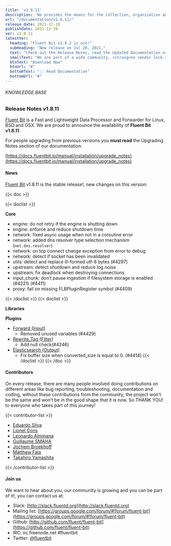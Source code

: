 ```yaml
---
title: 'v1.8.11'
description: 'We provides the means for the collection, organization and computerized retrieval of knowledgeand Lightweight Data Forwarder for Linux, BSD and OSX. We are proud to announce the availability of Fluent Bit v1.8.10.'
url: "/documentation/v1.8.11/"
release_date: 2021-12-10
publishdate: 2021-12-10
ver: v1.8.11
latestVer:
  heading: "Fluent Bit v1.8.2 is out!"
  subHeading: "New release on Jul 20, 2021,"
  text: "Check out the Release Notes, read the Updated Documentation or jump directly to the Downloads Section."
  smallText: "We are part of a wide community, <strong>no vendor lock-in.</strong>"
  btnText: "Download Now"
  btnUrl: "#"
  bottomText: ":: Read Documentation"
  bottomUrl: "#"
---
```


###### KNOWLEDGE BASE

### Release Notes v1.8.11

[Fluent Bit](https://fluentbit.io) is a Fast and Lightweight Data Processor and Forwarder for Linux, BSD and OSX. We are proud to announce the availability of **Fluent Bit v1.8.11**.

For people upgrading from previous versions you **must read** the Upgrading Notes section of our documentation:

[https://docs.fluentbit.io/manual/installation/upgrade_notes](https://docs.fluentbit.io/manual/installation/upgrade_notes)

#### News

[Fluent Bit](https://fluentbit.io) v1.8.11 is the stable release!, new changes on this version:

{{< doc >}}

{{< doclist >}}

**Core**

* engine: do not retry if the engine is shutting down
* engine: enforce and reduce shutdown time
* network: fixed async usage when not in a coroutine error
* network: added dns resolver type selection mechanism (`net.dns.resolver`)
* network: on tcp connect change exception from error to debug
* network: detect if socket has been invalidated
* utils: detect and replace ill-formed utf-8 bytes (#4297)
* upstream: detect shutdown and reduce log noise
* upstream: fix deadlock when destroying connections
* input_chunk: don’t pause ingestion if filesystem storage is enabled (#4221) (#4411)
* proxy: fail on missing FLBPluginRegister symbol (#4409)

{{< /doclist >}}
{{< doclist >}}

**Libraries**

**Plugins**

* [Forward (Input)](https://docs.fluentbit.io/manual/pipeline/inputs/forward/)
  * Removed unused variables (#4429)
* [Rewrite_Tag (Filter)](https://docs.fluentbit.io/manual/pipeline/filters/rewrite_tag/)
  * Add null check(#4246)
* [Elasticsearch (Output)](https://docs.fluentbit.io/manual/pipeline/outputs/es/)
  * Fix buffer size when converted_size is equal to 0\. (#4414)
{{< /doclist >}}
{{< /doc >}}

#### Contributors

On every release, there are many people involved doing contributions on different areas like bug reporting, troubleshooting, documentation and coding, without these contributions from the community, the project won’t be the same and won’t be in the good shape that it is now. So THANK YOU! to everyone who takes part of this journey!

{{< contributor-list >}}

* [Eduardo Silva](https://github.com/edsiper)
* [Lionel Cons](https://github.com/LionelCons)
* [Leonardo Alminana](https://github.com/leonardo-albertovich)
* [Guillaume SMAHA](https://github.com/GuillaumeSmaha)
* [Jochem Broekhoff](https://github.com/jochembroekhoff)
* [Matthew Fala](https://github.com/matthewfala)
* [Takahiro Yamashita](https://github.com/nokute78)

{{< /contributor-list >}}

#### Join us

We want to hear about you, our community is growing and you can be part of it!, you can contact us at:

* Slack: [http://slack.fluentd.org](http://slack.fluentd.org)
* Mailing list: [https://groups.google.com/forum/#!forum/fluent-bit](https://groups.google.com/forum/#!forum/fluent-bit)
* Github: [http://github.com/fluent/fluent-bit](https://github.com/fluent/fluent-bit)
* IRC: irc.freenode.net #fluentbit
* Twitter: [@fluentbit](https://twitter.com/fluentbit)